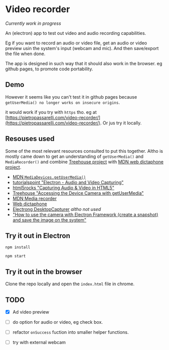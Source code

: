 # Video recorder 

_Currently work in progress_

An (electron) app to test out video and audio recording capabilities. 

Eg if you want to record an audio or video file, get an audio or video preview usin the system's input (webcam and mic). And then save/export the file when done.

The app is designed in such way that it should also work in the browser. eg github pages, to promote code portability. 

## Demo 

However it seems like you can't test it in github pages because ` getUserMedia() no longer works on insecure origins`.

it would work if you try with `https` tho. eg at [https://pietropassarelli.com/video-recorder/](https://pietropassarelli.com/video-recorder/). Or jus try it locally.


## Resouses used

Some of the most relevant resources consulted to put this together. Altho is mostly came down to get an understanding of `getUserMedia()` and `MediaRecorder()` and combine  [Treehouse project][Treehouse_getUserMedia] with [MDN web dictaphone project][Web_Dictaphone].

- [MDN `MediaDevices.getUserMedia()`](https://developer.mozilla.org/en/docs/Web/API/MediaDevices/getUserMedia)
- [tutorialspoint "Electron - Audio and Video Capturing"](https://www.tutorialspoint.com/electron/electron_audio_and_video_capturing.htm)
- [html5rocks "Capturing Audio & Video in HTML5"](https://www.html5rocks.com/en/tutorials/getusermedia/intro/)
- [Treehouse "Accessing the Device Camera with getUserMedia"][Treehouse_getUserMedia]
- [MDN Media recorder](https://developer.mozilla.org/en-US/docs/Web/API/MediaRecorder)
- [Web dictaphone][Web_Dictaphone]
- [Electrong DesktopCapturer](https://github.com/electron/electron/blob/master/docs/api/desktop-capturer.md) _altho not used_
- ["How to use the camera with Electron Framework (create a snapshot) and save the image on the system"](http://ourcodeworld.com/articles/read/134/how-to-use-the-camera-with-electron-framework-create-a-snapshot-and-save-the-image-on-the-system)

## Try it out in Electron

``` 
npm install

```

```
npm start
```

## Try it out in the browser

Clone the repo locally and open the `index.html` file in chrome. 

## TODO

- [x] Ad video preview
- [ ] do option for audio or video, eg check box. 
- [ ] refactor `onSuccess` fuction into smaller helper functions. 
- [ ] try with external webcam 


<!-- ref -->
      
[Web_Dictaphone]: https://github.com/mdn/web-dictaphone     
[Treehouse_getUserMedia]: http://blog.teamtreehouse.com/accessing-the-device-camera-with-getusermedia